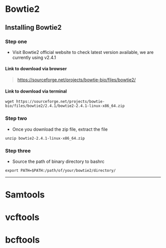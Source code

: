 # Bowtie2

## Installing Bowtie2

### Step one 
- Visit Bowtie2 official website to check latest version available, we are currently using v2.4.1

#### Link to download via browser
> https://sourceforge.net/projects/bowtie-bio/files/bowtie2/

#### Link to download via terminal
```
wget https://sourceforge.net/projects/bowtie-bio/files/bowtie2/2.4.1/bowtie2-2.4.1-linux-x86_64.zip
```
### Step two
- Once you download the zip file, extract the file
```
unzip bowtie2-2.4.1-linux-x86_64.zip
```
### Step three
- Source the path of binary directory to bashrc
```
export PATH=$PATH:/path/of/your/bowtie2/directory/
```
----------------------------------------------------

# Samtools

# vcftools

# bcftools
